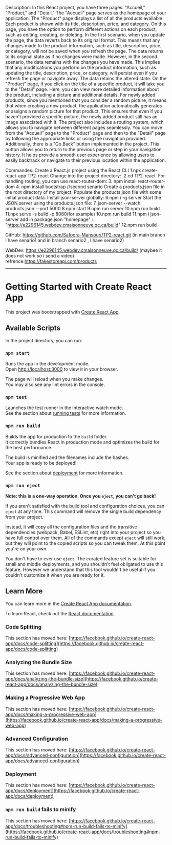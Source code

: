 
Description:
In this React project, you have three pages: "Accueil," "Product,"
and "Detail." The "Accueil" page serves as the homepage of
your application. The "Product" page displays a list of all the
products available. Each product is shown with its title, description, price,
and category. On this page, you have the option to perform different actions on
each product, such as editing, creating, or deleting. In the first scenario,
when you update the page, the data reverts back to its original format. This
means that any changes made to the product information, such as title,
description, price, or category, will not be saved when you refresh the page.
The data returns to its original state as if no changes were made. However, in
the second scenario, the data remains with the changes you have made. This
implies that any modifications you perform on the product information, such as
updating the title, description, price, or category, will persist even if you
refresh the page or navigate away. The data retains the altered state. On the
"Product" page, if you click on the title of a specific product, it
will take you to the "Detail" page. Here, you can view more detailed
information about the product, including a picture and additional details. For
newly added products, since you mentioned that you consider a random picture,
it means that when creating a new product, the application automatically
generates or assigns a random picture for that product. This ensures that even
if you haven't provided a specific picture, the newly added product still has an
image associated with it. The project also includes a routing system, which
allows you to navigate between different pages seamlessly. You can move from
the "Accueil" page to the "Product" page and then to the
"Detail" page by following the appropriate links or using the
navigation provided. Additionally, there is a "Go Back" button
implemented in the project. This button allows you to return to the previous
page or step in your navigation history. It helps provide a smooth user
experience by allowing users to easily backtrack or navigate to their previous
location within the application.

Commandes:
Create a React.js project using the React CLI
1.npx create-react-app TP2-react
Change into the project directory:
 2.cd TP2-react
 For handling routing, you can use react-router-dom:
3. npm install react-router-dom
4. npm install bootstrap
//second senario
Create a products.json file in the root directory of my project.
Populate the products.json file with some initial product data. 
Install json-server globally:
6.npm i -g server
Start the JSON server
using the products.json file:
7. json-server --watch products.json --port 5000
8.npm start
9.npm run server
10.npm run build
11.npx serve -s build -p 8080(for example)
10.npm run build
11.npm i json-server
add in package.json
"homepage" : "https://e2296145.webdev.cmaisonneuve.qc.ca/build"
12.npm run build
 

GitHub: https://github.com/Safoora-Mansouri/TP2-react.git
(in main branch i have senario1 and in branch senario2 , I have senario2)

WebDev: https://e2296145.webdev.cmaisonneuve.qc.ca/build/
(maybee it does not work so i send a video)
refrence:https://fakestoreapi.com/products


--------------------------------------------------------------------------------------------------------------
# Getting Started with Create React App

This project was bootstrapped with [Create React App](https://github.com/facebook/create-react-app).

## Available Scripts

In the project directory, you can run:

### `npm start`

Runs the app in the development mode.\
Open [http://localhost:3000](http://localhost:3000) to view it in your browser.

The page will reload when you make changes.\
You may also see any lint errors in the console.

### `npm test`

Launches the test runner in the interactive watch mode.\
See the section about [running tests](https://facebook.github.io/create-react-app/docs/running-tests) for more information.

### `npm run build`

Builds the app for production to the `build` folder.\
It correctly bundles React in production mode and optimizes the build for the best performance.

The build is minified and the filenames include the hashes.\
Your app is ready to be deployed!

See the section about [deployment](https://facebook.github.io/create-react-app/docs/deployment) for more information.

### `npm run eject`

**Note: this is a one-way operation. Once you `eject`, you can't go back!**

If you aren't satisfied with the build tool and configuration choices, you can `eject` at any time. This command will remove the single build dependency from your project.

Instead, it will copy all the configuration files and the transitive dependencies (webpack, Babel, ESLint, etc) right into your project so you have full control over them. All of the commands except `eject` will still work, but they will point to the copied scripts so you can tweak them. At this point you're on your own.

You don't have to ever use `eject`. The curated feature set is suitable for small and middle deployments, and you shouldn't feel obligated to use this feature. However we understand that this tool wouldn't be useful if you couldn't customize it when you are ready for it.

## Learn More

You can learn more in the [Create React App documentation](https://facebook.github.io/create-react-app/docs/getting-started).

To learn React, check out the [React documentation](https://reactjs.org/).

### Code Splitting

This section has moved here: [https://facebook.github.io/create-react-app/docs/code-splitting](https://facebook.github.io/create-react-app/docs/code-splitting)

### Analyzing the Bundle Size

This section has moved here: [https://facebook.github.io/create-react-app/docs/analyzing-the-bundle-size](https://facebook.github.io/create-react-app/docs/analyzing-the-bundle-size)

### Making a Progressive Web App

This section has moved here: [https://facebook.github.io/create-react-app/docs/making-a-progressive-web-app](https://facebook.github.io/create-react-app/docs/making-a-progressive-web-app)

### Advanced Configuration

This section has moved here: [https://facebook.github.io/create-react-app/docs/advanced-configuration](https://facebook.github.io/create-react-app/docs/advanced-configuration)

### Deployment

This section has moved here: [https://facebook.github.io/create-react-app/docs/deployment](https://facebook.github.io/create-react-app/docs/deployment)

### `npm run build` fails to minify

This section has moved here: [https://facebook.github.io/create-react-app/docs/troubleshooting#npm-run-build-fails-to-minify](https://facebook.github.io/create-react-app/docs/troubleshooting#npm-run-build-fails-to-minify)
